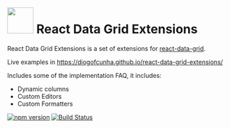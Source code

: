 # <img src='https://vsmobile.gallerycdn.vsassets.io/extensions/vsmobile/vscode-react-native/0.3.2/1491337106561/Microsoft.VisualStudio.Services.Icons.Small' height='60'> React Data Grid Extensions

React Data Grid Extensions is a set of extensions for [react-data-grid](https://github.com/adazzle/react-data-grid).

Live examples in https://diogofcunha.github.io/react-data-grid-extensions/

Includes some of the implementation FAQ, it includes:
- Dynamic columns
- Custom Editors
- Custom Formatters

[![npm version](https://badge.fury.io/js/react-data-grid-extensions.svg)](https://badge.fury.io/js/react-data-grid-extensions)
[![Build Status](https://travis-ci.org/diogofcunha/react-data-grid-extensions.svg?branch=master)](https://travis-ci.org/diogofcunha/react-data-grid-extensions)